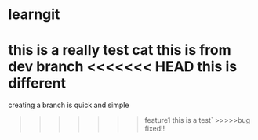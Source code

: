 # learngit
this is a really test cat
this is from dev branch
<<<<<<< HEAD
this is different
=======
creating a branch is quick and simple
>>>>>>> feature1
this is a test` >>>>>bug fixed!!
